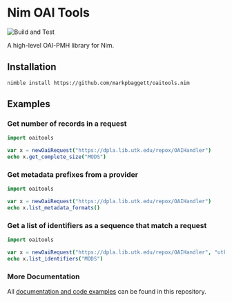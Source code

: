 # Nim OAI Tools


![Build and Test](https://github.com/markpbaggett/oaitools.nim/workflows/Build%20and%20Test/badge.svg)

A high-level OAI-PMH library for Nim.

## Installation

```shell
nimble install https://github.com/markpbaggett/oaitools.nim
```

## Examples

### Get number of records in a request

``` nim
import oaitools

var x = newOaiRequest("https://dpla.lib.utk.edu/repox/OAIHandler")
echo x.get_complete_size("MODS")
```

### Get metadata prefixes from a provider

```nim
import oaitools

var x = newOaiRequest("https://dpla.lib.utk.edu/repox/OAIHandler")
echo x.list_metadata_formats()
```

### Get a list of identifiers as a sequence that match a request

```nim
import oaitools

var x = newOaiRequest("https://dpla.lib.utk.edu/repox/OAIHandler", "utk_wderfilms")
echo x.list_identifiers("MODS")
```

### More Documentation

All [documentation and code examples](https://markpbaggett.github.io/oaitools.nim/) can be found in this repository.